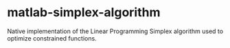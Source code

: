 # matlab-simplex-algorithm
Native implementation of the Linear Programming Simplex algorithm used to optimize constrained functions.
